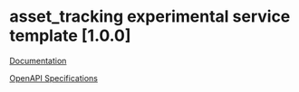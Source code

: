 # asset_tracking experimental service template \[1.0.0\]

[Documentation](https://htmlpreview.github.io/?https://github.com/atlasH2020-templates/asset_tracking/blob/wip0.0.1/doc.html)

[OpenAPI Specifications](https://sensorsystems.iais.fraunhofer.de/doc/?url=https://raw.githubusercontent.com/atlasH2020-templates/asset_tracking/1.0.0/oas)   
